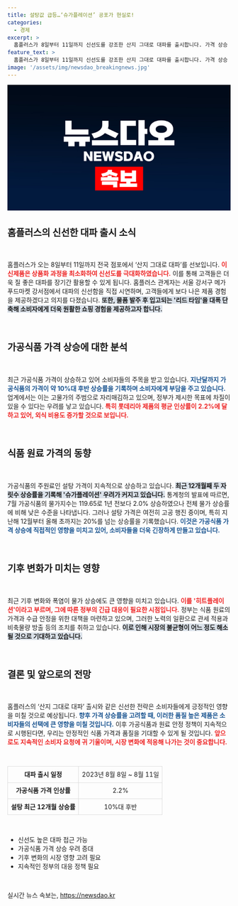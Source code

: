 ```yaml
---
title: 설탕값 급등…‘슈가플레이션’ 공포가 현실로!
categories:
  - 경제
excerpt: >
  홈플러스가 8일부터 11일까지 신선도를 강조한 산지 그대로 대파를 출시합니다. 가격 상승 우려 속, 정부는 각종 대책을 마련하며 물가 안정을 위해 총력전을 펼치고 있습니다. 클릭하면 더 많은 정보가 기다리고 있습니다!
feature_text: >
  홈플러스가 8일부터 11일까지 신선도를 강조한 산지 그대로 대파를 출시합니다. 가격 상승 우려 속, 정부는 각종 대책을 마련하며 물가 안정을 위해 총력전을 펼치고 있습니다. 클릭하면 더 많은 정보가 기다리고 있습니다!
image: '/assets/img/newsdao_breakingnews.jpg'
---
```


<p><img src="/assets/img/newsdao_breakingnews.jpg" alt="ontimetimes 속보" /></p>

<h2 data-ke-size="size26">홈플러스의 신선한 대파 출시 소식</h2>

<p data-ke-size="size16">&nbsp;</p>

<p>홈플러스가 오는 8일부터 11일까지 전국 점포에서 ‘산지 그대로 대파’를 선보입니다. <b><span style="color: #ee2323;">이 신제품은 상품화 과정을 최소화하여 신선도를 극대화하였습니다.</span></b> 이를 통해 고객들은 더욱 질 좋은 대파를 장기간 활용할 수 있게 됩니다. 홈플러스 관계자는 서울 강서구 메가푸드마켓 강서점에서 대파의 신선함을 직접 시연하며, 고객들에게 보다 나은 제품 경험을 제공하겠다고 의지를 다졌습니다. <b><span style="background-color: #21538527;">또한, 물품 발주 후 입고되는 '리드 타임'을 대폭 단축해 소비자에게 더욱 원활한 쇼핑 경험을 제공하고자 합니다.</span></b> </p>

<p data-ke-size="size16">&nbsp;</p>

<h2 data-ke-size="size26">가공식품 가격 상승에 대한 분석</h2>

<p data-ke-size="size16">&nbsp;</p>

<p>최근 가공식품 가격이 상승하고 있어 소비자들의 주목을 받고 있습니다. <b><span style="color: #1a5490;">지난달까지 가공식품의 가격이 약 10%대 후반 상승률을 기록하며 소비자에게 부담을 주고 있습니다.</span></b> 업계에서는 이는 고물가의 주범으로 자리매김하고 있으며, 정부가 제시한 목표에 차질이 있을 수 있다는 우려를 낳고 있습니다. <b><span style="color: #ee2323;">특히 롯데리아 제품의 평균 인상률이 2.2%에 달하고 있어, 외식 비용도 증가할 것으로 보입니다.</span></b></p>

<p data-ke-size="size16">&nbsp;</p>

<h2 data-ke-size="size26">식품 원료 가격의 동향</h2>

<p data-ke-size="size16">&nbsp;</p>

<p>가공식품의 주원료인 설탕 가격이 지속적으로 상승하고 있습니다. <b><span style="background-color: #21538527;">최근 12개월째 두 자릿수 상승률을 기록해 '슈가플레이션' 우려가 커지고 있습니다.</span></b> 통계청의 발표에 따르면, 7월 가공식품의 물가지수는 119.65로 1년 전보다 2.0% 상승하였으나 전체 물가 상승률에 비해 낮은 수준을 나타냅니다. 그러나 설탕 가격은 여전히 고공 행진 중이며, 특히 지난해 12월부터 올해 초까지는 20%를 넘는 상승률을 기록했습니다. <b><span style="color: #1a5490;">이것은 가공식품 가격 상승에 직접적인 영향을 미치고 있어, 소비자들을 더욱 긴장하게 만들고 있습니다.</span></b></p>

<p data-ke-size="size16">&nbsp;</p>

<h2 data-ke-size="size26">기후 변화가 미치는 영향</h2>

<p data-ke-size="size16">&nbsp;</p>

<p>최근 기후 변화와 폭염이 물가 상승에도 큰 영향을 미치고 있습니다. <b><span style="color: #ee2323;">이를 '히트플레이션'이라고 부르며, 그에 따른 정부의 긴급 대응이 필요한 시점입니다.</span></b> 정부는 식품 원료의 가격과 수급 안정을 위한 대책을 마련하고 있으며, 그러한 노력의 일환으로 관세 적용과 비축물량 방출 등의 조치를 취하고 있습니다. <b><span style="background-color: #21538527;">이로 인해 시장의 불균형이 어느 정도 해소될 것으로 기대하고 있습니다.</span></b></p>

<p data-ke-size="size16">&nbsp;</p>

<h2 data-ke-size="size26">결론 및 앞으로의 전망</h2>

<p data-ke-size="size16">&nbsp;</p>

<p>홈플러스의 ‘산지 그대로 대파’ 출시와 같은 신선한 전략은 소비자들에게 긍정적인 영향을 미칠 것으로 예상됩니다. <b><span style="color: #1a5490;">향후 가격 상승률을 고려할 때, 이러한 품질 높은 제품은 소비자들의 선택에 큰 영향을 미칠 것입니다.</span></b> 이후 가공식품과 원료 안정 정책이 지속적으로 시행된다면, 우리는 안정적인 식품 가격과 품질을 기대할 수 있게 될 것입니다. <b><span style="color: #ee2323;">앞으로도 지속적인 소비자 요청에 귀 기울이며, 시장 변화에 적응해 나가는 것이 중요합니다.</span></b></p>

<p data-ke-size="size16">&nbsp;</p>

<table style="border-collapse: collapse; width: 100%;">
  <tr>
    <td style="border: 1px solid #ddd; text-align: center; height: 30px;"><b>대파 출시 일정</b></td>
    <td style="border: 1px solid #ddd; text-align: center; height: 30px;">2023년 8월 8일 ~ 8월 11일</td>
  </tr>
  <tr>
    <td style="border: 1px solid #ddd; text-align: center; height: 30px;"><b>가공식품 가격 인상률</b></td>
    <td style="border: 1px solid #ddd; text-align: center; height: 30px;">2.2%</td>
  </tr>
  <tr>
    <td style="border: 1px solid #ddd; text-align: center; height: 30px;"><b>설탕 최근 12개월 상승률</b></td>
    <td style="border: 1px solid #ddd; text-align: center; height: 30px;">10%대 후반</td>
  </tr>
</table>

<p data-ke-size="size16">&nbsp;</p>

<ul>
  <li>신선도 높은 대파 접근 가능</li>
  <li>가공식품 가격 상승 우려 증대</li>
  <li>기후 변화의 시장 영향 고려 필요</li>
  <li>지속적인 정부의 대응 정책 필요</li>
</ul>

<p data-ke-size="size16">&nbsp;</p>
실시간 뉴스 속보는, <a href="https://newsdao.kr" rel="dofollow">https://newsdao.kr</a>


